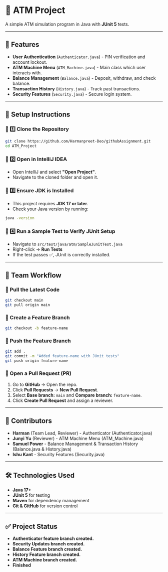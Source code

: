 # 🏦 ATM Project

A simple ATM simulation program in Java with **JUnit 5** tests.

---

## 🚀 Features
- **User Authentication** (`Authenticator.java`) - PIN verification and account lockout.
- **ATM Machine Menu** (`ATM_Machine.java`) - Main class which user interacts with.
- **Balance Management** (`Balance.java`) - Deposit, withdraw, and check balance.
- **Transaction History** (`History.java`) - Track past transactions.
- **Security Features** (`Security.java`) - Secure login system.

---

## 🔧 Setup Instructions

### 📌 1️⃣ Clone the Repository
```bash
git clone https://github.com/Harmanpreet-Deo/githubAssignment.git
cd ATM_Project
```

### 📌 2️⃣ Open in IntelliJ IDEA
- Open IntelliJ and select **"Open Project"**.
- Navigate to the cloned folder and open it.

### 📌 3️⃣ Ensure JDK is Installed
- This project requires **JDK 17 or later**.
- Check your Java version by running:
```bash
java -version
```

### 📌 4️⃣ Run a Sample Test to Verify JUnit Setup
- Navigate to `src/test/java/atm/SampleJunitTest.java`
- Right-click → **Run Tests**
- If the test passes ✅, JUnit is correctly installed.

---

## 🌱 Team Workflow
### 📌 Pull the Latest Code
```bash
git checkout main
git pull origin main
```

### 📌 Create a Feature Branch
```bash
git checkout -b feature-name
```

### 📌 Push the Feature Branch
```bash
git add .
git commit -m "Added feature-name with JUnit tests"
git push origin feature-name
```

### 📌 Open a Pull Request (PR)
1. Go to **GitHub** → Open the repo.
2. Click **Pull Requests** → **New Pull Request**.
3. Select **Base branch:** `main` and **Compare branch:** `feature-name`.
4. Click **Create Pull Request** and assign a reviewer.

---

## 📜 Contributors
- **Harman** (Team Lead, Reviewer) - Authenticator (Authenticator.java)
- **Junyi Yu** (Reviewer) - ATM Machine Menu (ATM_Machine.java)
- **Samuel Power** - Balance Management & Transaction History (Balance.java & History.java)
- **Ishu Kant** -  Security Features (Security.java)

---

## 🛠 Technologies Used
- **Java 17+**
- **JUnit 5** for testing
- **Maven** for dependency management
- **Git & GitHub** for version control

---

## ✅ Project Status
- **Authenticator feature branch created.**
- **Security Updates branch created.**
- **Balance Feature branch created.**
- **History Feature branch created.**
- **ATM Machine branch created.**
- **Finished**

